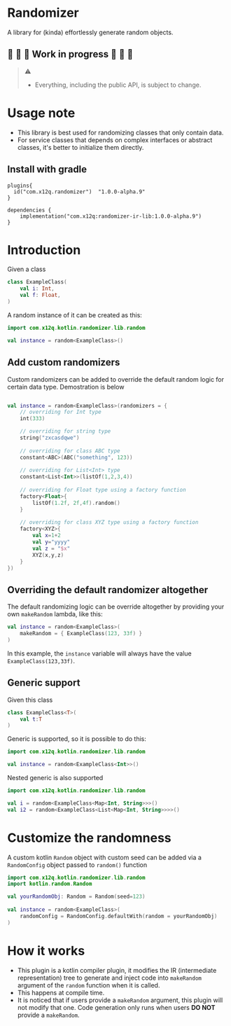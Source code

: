 # Randomizer

A library for (kinda) effortlessly generate random objects. 

## :construction: :construction: :construction: Work in progress :construction: :construction: :construction: 
  
> :warning:
> - Everything, including the public API, is subject to change.


# Usage note
- This library is best used for randomizing classes that only contain data.
- For service classes that depends on complex interfaces or abstract classes, it's better to initialize them directly.


## Install with gradle
```
plugins{
  id("com.x12q.randomizer")  "1.0.0-alpha.9"
}

dependencies {
    implementation("com.x12q:randomizer-ir-lib:1.0.0-alpha.9")
}
```


# Introduction

Given a class 

```kotlin
class ExampleClass(
    val i: Int,
    val f: Float,
)
```

A random instance of it can be created as this:

```kotlin
import com.x12q.kotlin.randomizer.lib.random

val instance = random<ExampleClass>()
```

## Add custom randomizers

Custom randomizers can be added to override the default random logic for certain data type. Demostration is below

```kotlin

val instance = random<ExampleClass>(randomizers = {
    // overriding for Int type
    int(333)

    // overriding for string type
    string("zxcasdqwe")
    
    // overriding for class ABC type
    constant<ABC>(ABC("something", 123))
    
    // overriding for List<Int> type
    constant<List<Int>>(listOf(1,2,3,4))
    
    // overriding for Float type using a factory function
    factory<Float>{
        listOf(1.2f, 2f,4f).random()
    }
    
    // overriding for class XYZ type using a factory function
    factory<XYZ>{
        val x=1+2
        val y="yyyy"
        val z = "$x"
        XYZ(x,y,z)
    }
})
```

## Overriding the default randomizer altogether
The default randomizing logic can be override altogether by providing your own `makeRandom` lambda, like this:

```kotlin
val instance = random<ExampleClass>(
    makeRandom = { ExampleClass(123, 33f) }
)
```

In this example, the `instance` variable will always have the value `ExampleClass(123,33f)`.


## Generic support

Given this class
```kotlin
class ExampleClass<T>(
    val t:T
)
```

Generic is supported, so it is possible to do this:

```kotlin
import com.x12q.kotlin.randomizer.lib.random

val instance = random<ExampleClass<Int>>()
```

Nested generic is also supported

```kotlin
import com.x12q.kotlin.randomizer.lib.random

val i = random<ExampleClass<Map<Int, String>>>()
val i2 = random<ExampleClass<List<Map<Int, String>>>>()
```

# Customize the randomness

A custom kotlin `Random` object with custom seed can be added via a `RandomConfig` object passed to `random()` function

```kotlin
import com.x12q.kotlin.randomizer.lib.random
import kotlin.random.Random

val yourRandomObj: Random = Random(seed=123)
        
val instance = random<ExampleClass>(
    randomConfig = RandomConfig.defaultWith(random = yourRandomObj)
)
```


# How it works

- This plugin is a kotlin compiler plugin, it modifies the IR (intermediate representation) tree to generate and inject code into `makeRandom` argument of the `random` function when it is called.
- This happens at compile time.
- It is noticed that if users provide a `makeRandom` argument, this plugin will not modify that one. Code generation only runs when users __DO NOT__ provide a `makeRandom`.
